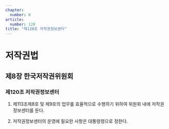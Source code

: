 ```yaml
---
chapter:
  number: 8
article:
  number: 120
title: "제120조 저작권정보센터"
---
```

# 저작권법

## 제8장 한국저작권위원회

### 제120조 저작권정보센터

1. 제113조제8호 및 제9호의 업무를 효율적으로 수행하기 위하여 위원회 내에 저작권정보센터를 둔다.

2. 저작권정보센터의 운영에 필요한 사항은 대통령령으로 정한다.
